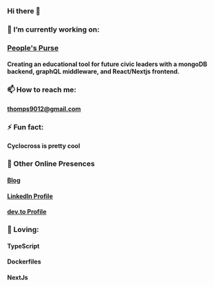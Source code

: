 ### Hi there 👋

### 🔭 I’m currently working on: 
 ### [People's Purse](https://peoplespurse.org)
 #### Creating an educational tool for future civic leaders with a mongoDB backend, graphQL middleware, and React/Nextjs frontend.
 

### 📫 How to reach me: 
 #### thomps9012@gmail.com
 
### ⚡ Fun fact: 
 #### Cyclocross is pretty cool

### 🦣 Other Online Presences
  #### [Blog](https://sjtportfolio.herokuapp.com/)
  #### [LinkedIn Profile](https://www.linkedin.com/in/samuel-joseph-thompson/)
  #### [dev.to Profile](https://dev.to/thomps9012)
  
### 🌱 Loving:
  #### TypeScript
  #### Dockerfiles
  #### NextJs
